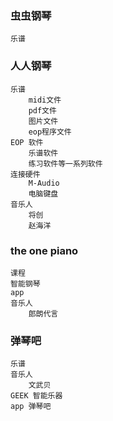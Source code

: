 ### 虫虫钢琴
    乐谱

### 人人钢琴
    乐谱
        midi文件
        pdf文件
        图片文件
        eop程序文件
    EOP 软件
        乐谱软件
        练习软件等一系列软件
    连接硬件
        M-Audio
        电脑键盘
    音乐人
        将创
        赵海洋

### the one piano
    课程
    智能钢琴
    app
    音乐人
        郎朗代言

### 弹琴吧
    乐谱
    音乐人
        文武贝
    GEEK 智能乐器
    app 弹琴吧
    

